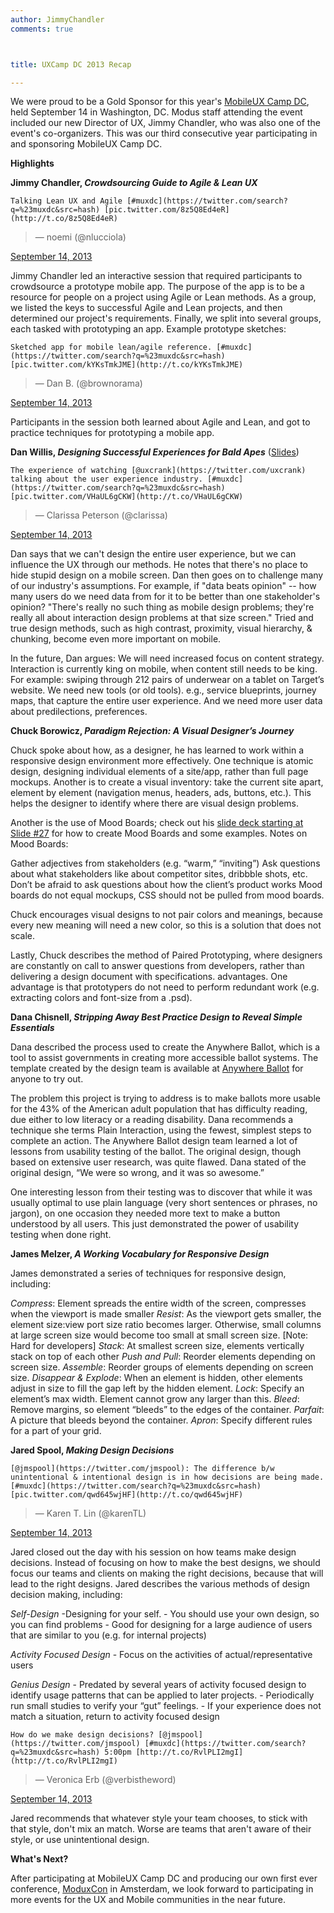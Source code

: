 ```yaml
---
author: JimmyChandler
comments: true



title: UXCamp DC 2013 Recap

---
```


We were proud to be a Gold Sponsor for this year's [MobileUX Camp DC](http://lanyrd.com/2013/mobileuxcampdc/), held September 14 in Washington, DC. Modus staff attending the event included our new Director of UX, Jimmy Chandler, who was also one of the event's co-organizers. This was our third consecutive year participating in and sponsoring MobileUX Camp DC.





**Highlights**





**Jimmy Chandler, _Crowdsourcing Guide to Agile & Lean UX_**





> 
  
> 
> 
    Talking Lean UX and Agile [#muxdc](https://twitter.com/search?q=%23muxdc&src=hash) [pic.twitter.com/8z5Q8Ed4eR](http://t.co/8z5Q8Ed4eR)
  
> 
> — noemi (@nlucciola) 
  
  [September 14, 2013](https://twitter.com/nlucciola/statuses/378915966077661184)






Jimmy Chandler led an interactive session that required participants to crowdsource a prototype mobile app. The purpose of the app is to be a resource for people on a project using Agile or Lean methods. As a group, we listed the keys to successful Agile and Lean projects, and then determined our project's requirements. Finally, we split into several groups, each tasked with prototyping an app. Example prototype sketches:





> 
  
> 
> 
    Sketched app for mobile lean/agile reference. [#muxdc](https://twitter.com/search?q=%23muxdc&src=hash) [pic.twitter.com/kYKsTmkJME](http://t.co/kYKsTmkJME)
  
> 
> — Dan B. (@brownorama) 
  
  [September 14, 2013](https://twitter.com/brownorama/statuses/378923508950396929)






Participants in the session both learned about Agile and Lean, and got to practice techniques for prototyping a mobile app.





**Dan Willis, _Designing Successful Experiences for Bald Apes_** ([Slides](http://www.slideshare.net/mobile/uxcrank/designing-successful-experiences-for-bald-apes-26003012))





> 
  
> 
> 
    The experience of watching [@uxcrank](https://twitter.com/uxcrank) talking about the user experience industry. [#muxdc](https://twitter.com/search?q=%23muxdc&src=hash) [pic.twitter.com/VHaUL6gCKW](http://t.co/VHaUL6gCKW)
  
> 
> — Clarissa Peterson (@clarissa) 
  
  [September 14, 2013](https://twitter.com/clarissa/statuses/378888219154468864)






Dan says that we can't design the entire user experience, but we can influence the UX through our methods. He notes that there's no place to hide stupid design on a mobile screen. Dan then goes on to challenge many of our industry's assumptions. For example, if "data beats opinion" -- how many users do we need data from for it to be better than one stakeholder's opinion? "There's really no such thing as mobile design problems; they're really all about interaction design problems at that size screen." Tried and true design methods, such as high contrast, proximity, visual hierarchy, & chunking, become even more important on mobile.





In the future, Dan argues: We will need increased focus on content strategy. Interaction is currently king on mobile, when content still needs to be king. For example: swiping through 212 pairs of underwear on a tablet on Target’s website. We need new tools (or old tools). e.g., service blueprints, journey maps, that capture the entire user experience. And we need more user data about predilections, preferences.





**Chuck Borowicz, _Paradigm Rejection: A Visual Designer’s Journey_**





Chuck spoke about how, as a designer, he has learned to work within a responsive design environment more effectively. One technique is atomic design, designing individual elements of a site/app, rather than full page mockups. Another is to create a visual inventory: take the current site apart, element by element (navigation menus, headers, ads, buttons, etc.). This helps the designer to identify where there are visual design problems.





Another is the use of Mood Boards; check out his [slide deck starting at Slide #27](https://speakerdeck.com/chuckborowicz/paradigm-rejection-a-visual-designers-journey) for how to create Mood Boards and some examples. Notes on Mood Boards:





Gather adjectives from stakeholders (e.g. “warm,” “inviting”) Ask questions about what stakeholders like about competitor sites, dribbble shots, etc. Don’t be afraid to ask questions about how the client’s product works Mood boards do not equal mockups, CSS should not be pulled from mood boards.





Chuck encourages visual designs to not pair colors and meanings, because every new meaning will need a new color, so this is a solution that does not scale.





Lastly, Chuck describes the method of Paired Prototyping, where designers are constantly on call to answer questions from developers, rather than delivering a design document with specifications. advantages. One advantage is that prototypers do not need to perform redundant work (e.g. extracting colors and font-size from a .psd).





**Dana Chisnell, _Stripping Away Best Practice Design to Reveal Simple Essentials_**





Dana described the process used to create the Anywhere Ballot, which is a tool to assist governments in creating more accessible ballot systems. The template created by the design team is available at [Anywhere Ballot](http://www.anywhereballot.com) for anyone to try out.





The problem this project is trying to address is to make ballots more usable for the 43% of the American adult population that has difficulty reading, due either to low literacy or a reading disability. Dana recommends a technique she terms Plain Interaction, using the fewest, simplest steps to complete an action. The Anywhere Ballot design team learned a lot of lessons from usability testing of the ballot. The original design, though based on extensive user research, was quite flawed. Dana stated of the original design, “We were so wrong, and it was so awesome.”





One interesting lesson from their testing was to discover that while it was usually optimal to use plain language (very short sentences or phrases, no jargon), on one occasion they needed more text to make a button understood by all users. This just demonstrated the power of usability testing when done right.





**James Melzer, _A Working Vocabulary for Responsive Design_**





James demonstrated a series of techniques for responsive design, including:





_Compress_: Element spreads the entire width of the screen, compresses when the viewport is made smaller _Resist_: As the viewport gets smaller, the element size:view port size ratio becomes larger. Otherwise, small columns at large screen size would become too small at small screen size. [Note: Hard for developers] _Stack_: At smallest screen size, elements vertically stack on top of each other _Push and Pull_: Reorder elements depending on screen size. _Assemble_: Reorder groups of elements depending on screen size. _Disappear & Explode_: When an element is hidden, other elements adjust in size to fill the gap left by the hidden element. _Lock_: Specify an element’s max width. Element cannot grow any larger than this. _Bleed_: Remove margins, so element “bleeds” to the edges of the container. _Parfait_: A picture that bleeds beyond the container. _Apron_: Specify different rules for a part of your grid.





**Jared Spool, _Making Design Decisions_**





> 
  
> 
> 
    [@jmspool](https://twitter.com/jmspool): The difference b/w unintentional & intentional design is in how decisions are being made. [#muxdc](https://twitter.com/search?q=%23muxdc&src=hash) [pic.twitter.com/qwd645wjHF](http://t.co/qwd645wjHF)
  
> 
> — Karen T. Lin (@karenTL) 
  
  [September 14, 2013](https://twitter.com/karenTL/statuses/378992026706272256)






Jared closed out the day with his session on how teams make design decisions. Instead of focusing on how to make the best designs, we should focus our teams and clients on making the right decisions, because that will lead to the right designs. Jared describes the various methods of design decision making, including:





_Self-Design_ -Designing for your self. - You should use your own design, so you can find problems - Good for designing for a large audience of users that are similar to you (e.g. for internal projects)





_Activity Focused Design_ - Focus on the activities of actual/representative users





_Genius Design_ - Predated by several years of activity focused design to identify usage patterns that can be applied to later projects. - Periodically run small studies to verify your “gut” feelings. - If your experience does not match a situation, return to activity focused design





> 
  
> 
> 
    How do we make design decisions? [@jmspool](https://twitter.com/jmspool) [#muxdc](https://twitter.com/search?q=%23muxdc&src=hash) 5:00pm [http://t.co/RvlPLI2mgI](http://t.co/RvlPLI2mgI)
  
> 
> — Veronica Erb (@verbistheword) 
  
  [September 14, 2013](https://twitter.com/verbistheword/statuses/379000164587171840)






Jared recommends that whatever style your team chooses, to stick with that style, don't mix an match. Worse are teams that aren't aware of their style, or use unintentional design.





**What's Next?**





After participating at MobileUX Camp DC and producing our own first ever conference, [ModuxCon](http://moduxcon.com/) in Amsterdam, we look forward to participating in more events for the UX and Mobile communities in the near future.



